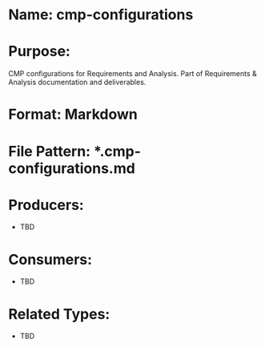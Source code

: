 # Name: cmp-configurations

# Purpose:
CMP configurations for Requirements and Analysis. Part of Requirements & Analysis documentation and deliverables.

# Format: Markdown

# File Pattern: *.cmp-configurations.md

# Producers:
- TBD

# Consumers:
- TBD

# Related Types:
- TBD

